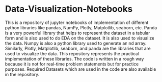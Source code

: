 # Data-Visualization-Notebooks

This is a repository of jupyter notebooks of implementation of different python libraries like pandas, NumPy, Plotly, Matplotlib, seaborn, etc. 
Panda is a very powerful library that helps to represent the dataset in a tabular form and is also used to do EDA on the dataset. It is also used to visualize the data. 
Numpy is also a python library used to generate an nd array. 
Similarly, Plotly, Matplotlib, seaborn, and panda are the libraries that are used to visualize the data. 
This repository represents the practical implementation of these libraries. 
The code is written in a rough way because it is not for real-time problem statements but for practice purposes. 
Required Datasets which are used in the code are also available in the repository.
